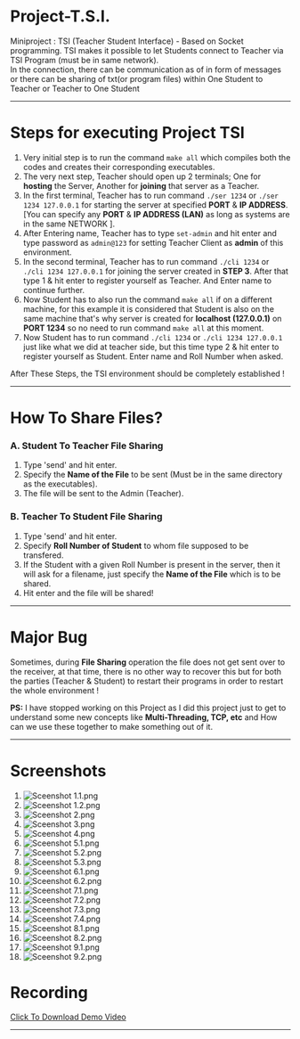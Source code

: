 # Project-T.S.I.
Miniproject : TSI (Teacher Student Interface) - Based on Socket programming. TSI makes it possible to let Students connect to Teacher via TSI Program (must be in same network).  
In the connection, there can be communication as of in form of messages or there can be sharing of txt(or program files) within One Student to Teacher or Teacher to One Student

___

# Steps for executing Project TSI

1. Very initial step is to run the command `make all` which compiles both the codes and creates their corresponding executables.
2. The very next step, Teacher should open up 2 terminals; One for **hosting** the Server, Another for **joining** that server as a Teacher.
3. In the first terminal, Teacher has to run command `./ser 1234` or `./ser 1234 127.0.0.1` for starting the server at specified **PORT** & **IP ADDRESS**. [You can specify any **PORT** & **IP ADDRESS (LAN)** as long as systems are in the same NETWORK ].
4. After Entering name, Teacher has to type `set-admin` and hit enter and type password as `admin@123` for setting Teacher Client as **admin** of this environment.
5. In the second terminal, Teacher has to run command `./cli 1234` or `./cli 1234 127.0.0.1` for joining the server created in **STEP 3**. After that type 1 & hit enter to register yourself as Teacher. And Enter name to continue further.
6. Now Student has to also run the command `make all` if on a different machine, for this example it is considered that Student is also on the same machine that's why server is created for **localhost (127.0.0.1)** on **PORT 1234** so no need to run command `make all` at this moment.
7. Now Student has to run command `./cli 1234` or `./cli 1234 127.0.0.1` just like what we did at teacher side, but this time type 2 & hit enter to register yourself as Student. Enter name and Roll Number when asked.

After These Steps, the TSI environment should be completely established !

___

# How To Share Files?

### A. Student To Teacher File Sharing
  1. Type 'send' and hit enter.
  2. Specify the **Name of the File** to be sent (Must be in the same directory as the executables).
  3. The file will be sent to the Admin (Teacher).

### B. Teacher To Student File Sharing
  1. Type 'send' and hit enter.
  2. Specify **Roll Number of Student** to whom file supposed to be transfered.
  3. If the Student with a given Roll Number is present in the server, then it will ask for a filename, just specify the **Name of the File** which is to be shared.
  4. Hit enter and the file will be shared!

___

# Major Bug

Sometimes, during **File Sharing** operation the file does not get sent over to the receiver, at that time, there is no other way to recover this but for both the parties (Teacher & Student) to restart their programs in order to restart the whole environment !


**PS:** I have stopped working on this Project as I did this project just to get to understand some new concepts like **Multi-Threading, TCP, etc** and How can we use these together to make something out of it.

___

# Screenshots

1. ![Sceenshot 1.1.png](https://github.com/jaypowar00/project-TSI/blob/master/Outputs/Screenshots/1.1.png?raw=true)
2. ![Sceenshot 1.2.png](https://github.com/jaypowar00/project-TSI/blob/master/Outputs/Screenshots/1.2.png?raw=true)
3. ![Sceenshot 2.png](https://github.com/jaypowar00/project-TSI/blob/master/Outputs/Screenshots/2.png?raw=true)
4. ![Sceenshot 3.png](https://github.com/jaypowar00/project-TSI/blob/master/Outputs/Screenshots/3.png?raw=true)
5. ![Sceenshot 4.png](https://github.com/jaypowar00/project-TSI/blob/master/Outputs/Screenshots/4.png?raw=true)
6. ![Sceenshot 5.1.png](https://github.com/jaypowar00/project-TSI/blob/master/Outputs/Screenshots/5.1.png?raw=true)
7. ![Sceenshot 5.2.png](https://github.com/jaypowar00/project-TSI/blob/master/Outputs/Screenshots/5.2.png?raw=true)
8. ![Sceenshot 5.3.png](https://github.com/jaypowar00/project-TSI/blob/master/Outputs/Screenshots/5.3.png?raw=true)
9. ![Sceenshot 6.1.png](https://github.com/jaypowar00/project-TSI/blob/master/Outputs/Screenshots/6.1.png?raw=true)
10. ![Sceenshot 6.2.png](https://github.com/jaypowar00/project-TSI/blob/master/Outputs/Screenshots/6.2.png?raw=true)
11. ![Sceenshot 7.1.png](https://github.com/jaypowar00/project-TSI/blob/master/Outputs/Screenshots/7.1.png?raw=true)
12. ![Sceenshot 7.2.png](https://github.com/jaypowar00/project-TSI/blob/master/Outputs/Screenshots/7.2.png?raw=true)
13. ![Sceenshot 7.3.png](https://github.com/jaypowar00/project-TSI/blob/master/Outputs/Screenshots/7.3.png?raw=true)
14. ![Sceenshot 7.4.png](https://github.com/jaypowar00/project-TSI/blob/master/Outputs/Screenshots/7.4.png?raw=true)
15. ![Sceenshot 8.1.png](https://github.com/jaypowar00/project-TSI/blob/master/Outputs/Screenshots/8.1.png?raw=true)
16. ![Sceenshot 8.2.png](https://github.com/jaypowar00/project-TSI/blob/master/Outputs/Screenshots/8.2.png?raw=true)
17. ![Sceenshot 9.1.png](https://github.com/jaypowar00/project-TSI/blob/master/Outputs/Screenshots/9.1.png?raw=true)
18. ![Sceenshot 9.2.png](https://github.com/jaypowar00/project-TSI/blob/master/Outputs/Screenshots/9.2.png?raw=true)

# Recording
[Click To Download Demo Video](https://github.com/jaypowar00/project-TSI/blob/master/Outputs/Screen%20Recording/TSI%20Demo.mp4?raw=true)

___
